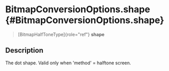 BitmapConversionOptions.shape {#BitmapConversionOptions.shape}
=============================

> [BitmapHalfToneType]{role="ref"} **shape**

Description
-----------

The dot shape. Valid only when \'method\' = halftone screen.
